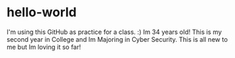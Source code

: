 # hello-world
I'm using this GitHub as practice for a class. :)
Im 34 years old! This is my second year in College and Im Majoring in Cyber Security. This is all new to me but Im loving it so far!
